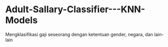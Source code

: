 # Adult-Sallary-Classifier---KNN-Models
Mengklasifikasi gaji seseorang dengan ketentuan gender, negara, dan lain-lain
